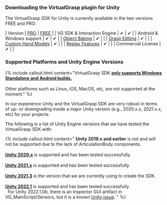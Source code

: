 ### Downloading the VirtualGrasp plugin for Unity

The VirtualGrasp SDK for Unity is currently available in the two versions FREE and PRO:

| Version | [PRO](https://assetstore.unity.com/packages/tools/utilities/virtualgrasp-pro-239348) | [FREE](https://assetstore.unity.com/packages/tools/utilities/virtualgrasp-free-240823) |
| VG SDK & Interaction Engine | ✔ | ✔ |
| Android & Windows support | ✔ | ✔ |
| [Object Baking](object_baking.1.5.0.html) | ✔ | |
| [Grasp Editing](unity_component_vggraspeditor.1.5.0.html) | ✔ | |
| [Custom Hand Models](avatars.1.5.0.html#custom-hand-models) | ✔ | |
| [Replay Features](sensor_record_replay.1.5.0.html) | ✔ | |
| Commercial License | ✔ | |

### Supported Platforms and Unity Engine Versions

{% include callout.html content="VirtualGrasp SDK <ins>**only supports Windows Standalone and Android builds.**</ins><br><br> Other platforms such as Linux, iOS, MacOS, etc, are not supported at the moment." %}

In our experience Unity and the VirtualGrasp SDK are very robust in terms of up- or downgrading inside a major Unity version (e.g., 2020.x.x, 2021.x.x, etc) for your projects.

The following is a list of Unity Engine versions that we have tested the VirtualGrasp SDK with:

{% include callout.html content="
**Unity 2019.x and earlier** is not and will not be supported due to the lack of ArticulationBody components.<br><br>
<ins>**Unity 2020.x**</ins> is supported and has been tested successfully.<br><br>
<ins>**Unity 2021.x**</ins> is supported and has been tested successfully.<br><br>
<ins>**Unity 2021.3**</ins> is the version that we are currently using to create the SDK.<br><br>
<ins>**Unity 2022.1**</ins> is supported and has been tested successfully.<br>
&nbsp; For Unity 2022.1.0b, there is an Inspector GUI artifact in VG_MainScript/Sensors, but it is a known [Unity issue](https://issuetracker.unity3d.com/issues/first-array-element-expansion-is-broken-for-arrays-that-use-custom-property-drawers).
" %}

<!--
### Getting Started with VirtualGrasp and the Console View

There is only one minimal main component you have to add by default to use and configure VirtualGrasp: [MyVirtualGrasp.cs](unity_component_myvirtualgrasp.1.5.0.html). Adding a component to your scene and playing your scene, you should see some messages produced by the plugin in the Console Window.

You can identify that VG has been successfully initialized when a message like these appear on the Console, also informing you of the SDK version:

{% include callout.html content="Initialized VirtualGrasp SDK (version 1.5.0-full)." %}

{% include image.html file="unity/unity_console_initialization.png" alt="VG Console Initialization" caption="VirtualGrasp initialization message in the Unity console." %}

{% include tip.html content="Whenever something related to the VirtualGrasp plugin does not work as expected, first have a look at the Console. In most cases, you will be able to identify issues through error messages that are generated by the plugin." %}
-->